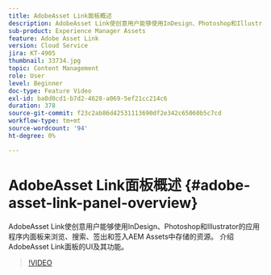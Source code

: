 ```yaml
---
title: AdobeAsset Link面板概述
description: AdobeAsset Link使创意用户能够使用InDesign、Photoshop和Illustrator的应用程序内面板来浏览、搜索、签出和签入AEM Assets中存储的资源。 介绍AdobeAsset Link面板的UI及其功能。
sub-product: Experience Manager Assets
feature: Adobe Asset Link
version: Cloud Service
jira: KT-4905
thumbnail: 33734.jpg
topic: Content Management
role: User
level: Beginner
doc-type: Feature Video
exl-id: ba8d0cd1-b7d2-4628-a069-5ef21cc214c6
duration: 378
source-git-commit: f23c2ab86d42531113690df2e342c65060b5c7cd
workflow-type: tm+mt
source-wordcount: '94'
ht-degree: 0%

---
```


# AdobeAsset Link面板概述 {#adobe-asset-link-panel-overview}

AdobeAsset Link使创意用户能够使用InDesign、Photoshop和Illustrator的应用程序内面板来浏览、搜索、签出和签入AEM Assets中存储的资源。 介绍AdobeAsset Link面板的UI及其功能。

>[!VIDEO](https://video.tv.adobe.com/v/33734?quality=12&learn=on)

